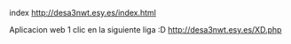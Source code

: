 index http://desa3nwt.esy.es/index.html

Aplicacion web 1 clic en la siguiente liga :D 
http://desa3nwt.esy.es/XD.php
